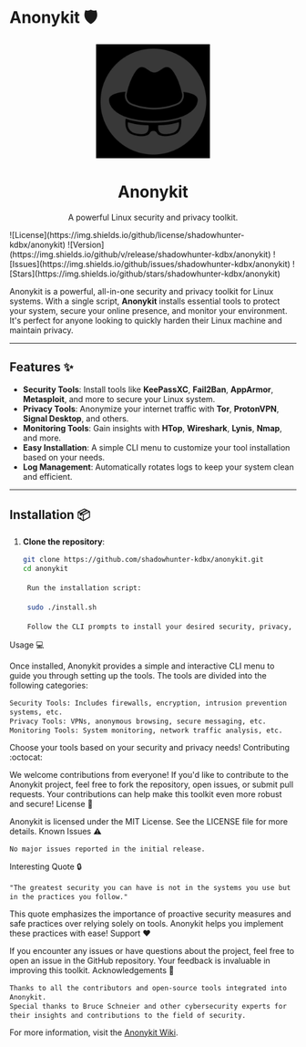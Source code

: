 # Anonykit :shield:
<p align="center">
  <img src="https://github.com/shadowhunter-kdbx/Anonykit/blob/main/logo.jpg" width="200">
</p>

<h1 align="center">Anonykit</h1>
<p align="center">A powerful Linux security and privacy toolkit.</p>
![License](https://img.shields.io/github/license/shadowhunter-kdbx/anonykit)
![Version](https://img.shields.io/github/v/release/shadowhunter-kdbx/anonykit)
![Issues](https://img.shields.io/github/issues/shadowhunter-kdbx/anonykit)
![Stars](https://img.shields.io/github/stars/shadowhunter-kdbx/anonykit)

Anonykit is a powerful, all-in-one security and privacy toolkit for Linux systems. With a single script, **Anonykit** installs essential tools to protect your system, secure your online presence, and monitor your environment. It's perfect for anyone looking to quickly harden their Linux machine and maintain privacy.

---

## Features :sparkles:
- **Security Tools**: Install tools like **KeePassXC**, **Fail2Ban**, **AppArmor**, **Metasploit**, and more to secure your Linux system.
- **Privacy Tools**: Anonymize your internet traffic with **Tor**, **ProtonVPN**, **Signal Desktop**, and others.
- **Monitoring Tools**: Gain insights with **HTop**, **Wireshark**, **Lynis**, **Nmap**, and more.
- **Easy Installation**: A simple CLI menu to customize your tool installation based on your needs.
- **Log Management**: Automatically rotates logs to keep your system clean and efficient.

---

## Installation :package:
1. **Clone the repository**:
   ```bash
   git clone https://github.com/shadowhunter-kdbx/anonykit.git
   cd anonykit

    Run the installation script:

    sudo ./install.sh

    Follow the CLI prompts to install your desired security, privacy, and monitoring tools.

Usage :computer:

Once installed, Anonykit provides a simple and interactive CLI menu to guide you through setting up the tools. The tools are divided into the following categories:

    Security Tools: Includes firewalls, encryption, intrusion prevention systems, etc.
    Privacy Tools: VPNs, anonymous browsing, secure messaging, etc.
    Monitoring Tools: System monitoring, network traffic analysis, etc.

Choose your tools based on your security and privacy needs!
Contributing :octocat:

We welcome contributions from everyone! If you'd like to contribute to the Anonykit project, feel free to fork the repository, open issues, or submit pull requests. Your contributions can help make this toolkit even more robust and secure!
License :memo:

Anonykit is licensed under the MIT License. See the LICENSE file for more details.
Known Issues :warning:

    No major issues reported in the initial release.

Interesting Quote :lock:

    "The greatest security you can have is not in the systems you use but in the practices you follow."


This quote emphasizes the importance of proactive security measures and safe practices over relying solely on tools. Anonykit helps you implement these practices with ease!
Support :heart:

If you encounter any issues or have questions about the project, feel free to open an issue in the GitHub repository. Your feedback is invaluable in improving this toolkit.
Acknowledgements :clap:

    Thanks to all the contributors and open-source tools integrated into Anonykit.
    Special thanks to Bruce Schneier and other cybersecurity experts for their insights and contributions to the field of security.
For more information, visit the [Anonykit Wiki](https://github.com/shadowhunter-kdbx/Anonykit/wiki).
